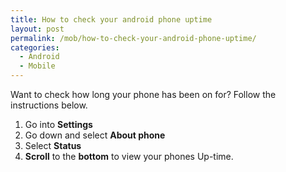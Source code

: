 ```yaml
---
title: How to check your android phone uptime
layout: post
permalink: /mob/how-to-check-your-android-phone-uptime/
categories:
  - Android
  - Mobile
---
```

Want to check how long your phone has been on for? Follow the instructions below.

  1. Go into **Settings**
  2. Go down and select **About phone**
  3. Select **Status**
  4. **Scroll** to the **bottom** to view your phones Up-time.
